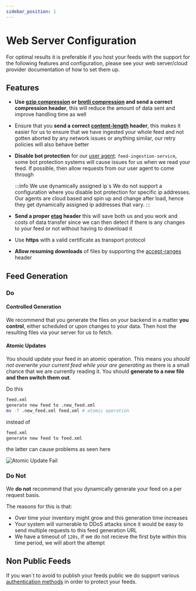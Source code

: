 ```yaml
---
sidebar_position: 1
---
```


# Web Server Configuration

For optimal results it is preferable if you host your feeds with the support for the following features and configuration, please see your web server/cloud provider documentation of how to set them up.

## Features


- **Use [gzip compression](https://en.wikipedia.org/wiki/HTTP_compression) or [brotli compression](https://en.wikipedia.org/wiki/Brotli) and send a correct compression header**, this will reduce the amount of data sent and improve handling time as well
- Ensure that you **send a correct [content-length](https://developer.mozilla.org/en-US/docs/Web/HTTP/Headers/Content-Length) header**, this makes it easier for us to ensure that we have ingested your whole feed and not gotten aborted by any network issues or anything similar, our retry policies will also behave better
- **Disable bot protection** for our [user agent](https://developer.mozilla.org/en-US/docs/Web/HTTP/Headers/User-Agent): `feed-ingestion-service`, some bot protection systems will cause issues for us when we read your feed. If possible, then allow requests from our user agent to come through

  :::info We use dynamically assigned ip´s
  We do not support a configuration where you disable bot protection for specific ip addresses. Our agents are cloud based and spin up and change after load, hence they get dynamically assigned ip addresses that vary.
  :::

- **Send a proper [etag](https://developer.mozilla.org/en-US/docs/Web/HTTP/Headers/ETag) header** this will save both us and you work and costs of data transfer since we can then detect if there is any changes to your feed or not without having to download it
- Use **https** with a valid certificate as transport protocol
- **Allow resuming downloads** of files by supporting the [accept-ranges](https://developer.mozilla.org/en-US/docs/Web/HTTP/Headers/Accept-Ranges) header

## Feed Generation

### Do

#### Controlled Generation

We recommend that you generate the files on your backend in a matter **you control**, either scheduled or upon changes to your data. Then host the resulting files via your server for us to fetch.

#### Atomic Updates

 You should update your feed in an atomic operation. This means you *should not overwrite your current feed while your are generating* as there is a small chance that we are currently reading it. You should **generate to a new file and then switch them out**.

Do this 
```bash
feed.xml
generate new feed to .new_feed.xml
mv -f .new_feed.xml feed.xml # atomic operation
```

instead of

```bash
feed.xml
generate new feed to feed.xml
```

the latter can cause problems as seen here

![Atomic Update Fail](@site/docs/assets/atomic-update-fail.png)


### Do Not

We **do not** recommend that you dynamically generate your feed on a per request basis.

The reasons for this is that:

- Over time your inventory might grow and this generation time increases
- Your system will vurnerable to DDoS attacks since it would be easy to send multiple requests to this feed generation URL
- We have a timeout of `120s`, if we do not recieve the first byte within this time period, we will abort the attempt

## Non Public Feeds

If you wan´t to avoid to publish your feeds public we do support various [authentication methods](/infrastructure/auth) in order to protect your feeds.
